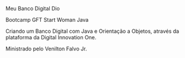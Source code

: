 Meu Banco Digital Dio

Bootcamp GFT Start Woman Java

Criando um Banco Digital com Java e Orientação a Objetos, através da plataforma da Digital Innovation One.

Ministrado pelo Venilton Falvo Jr. 
